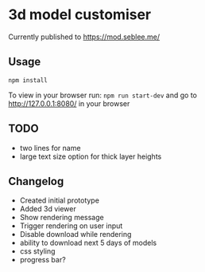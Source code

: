 # 3d model customiser

Currently published to https://mod.seblee.me/

## Usage

```npm install```

To view in your browser run:
```npm run start-dev```
and go to http://127.0.0.1:8080/ in your browser

## TODO

* two lines for name
* large text size option for thick layer heights

## Changelog

* Created initial prototype
* Added 3d viewer
* Show rendering message
* Trigger rendering on user input
* Disable download while rendering
* ability to download next 5 days of models
* css styling
* progress bar?
